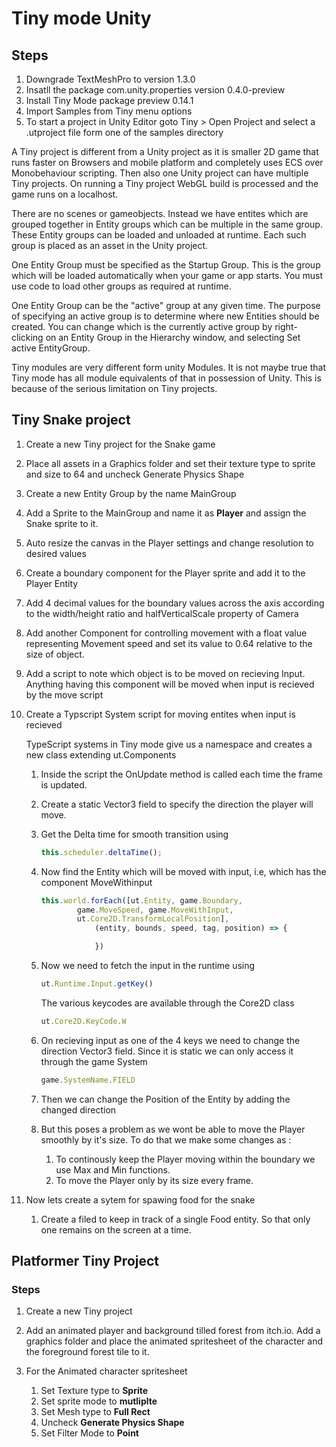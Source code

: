 # Tiny mode Unity
## Steps
1. Downgrade TextMeshPro to version 1.3.0
1. Insatll the package com.unity.properties version 0.4.0-preview
1. Install Tiny Mode package preview 0.14.1
1. Import Samples from Tiny menu options
1. To start a project in Unity Editor goto Tiny > Open Project and select a .utproject file form one of the samples directory

A Tiny project is different from  a Unity project as it is smaller 2D game that runs faster on Browsers and mobile platform and completely uses ECS over Monobehaviour scripting. Then also one Unity project can have multiple Tiny projects. On running a Tiny project WebGL build is processed and the game runs on a localhost. 

There are no scenes or gameobjects. Instead we have entites which are grouped together in Entity groups which can be multiple in the same group. These Entity groups can be loaded and unloaded at runtime. Each such group is placed as an asset in the Unity project.

One Entity Group must be specified as the Startup Group. This is the group which will be loaded automatically when your game or app starts. You must use code to load other groups as required at runtime. 

One Entity Group can be the "active" group at any given time. The purpose of specifying an active group is to determine where new Entities should be created. You can change which is the currently active group by right-clicking on an Entity Group in the Hierarchy window, and selecting Set active EntityGroup.


Tiny modules are very different form unity Modules. It is not maybe true that Tiny mode has all module equivalents of that in possession of Unity. This is because of the serious limitation on Tiny projects.

## Tiny Snake project
1. Create a new Tiny project for the Snake game
1. Place all assets in a Graphics folder and set their texture type to sprite and size to 64 and uncheck Generate Physics Shape
1. Create a new Entity Group by the name MainGroup
1. Add a Sprite to the MainGroup and name it as     **Player** and assign the Snake sprite to it.
1. Auto resize the canvas in the Player settings and change resolution to desired values
1. Create a boundary component for the Player sprite and add it to the Player Entity
1. Add 4 decimal values for the boundary values across the axis according to the width/height ratio and halfVerticalScale property of Camera
1. Add another Component for controlling movement with a float value representing Movement speed and set its value to 0.64 relative to the size of object.
1. Add a script to note which object is to be moved on recieving Input. Anything having this component will be moved when input is recieved by the move script
1. Create a Typscript System script for moving entites when input is recieved

    TypeScript systems in Tiny mode give us a namespace and creates a new class extending ut.Components

    1.    Inside the script the OnUpdate method is called each time the frame is updated. 
    1. Create a static Vector3 field to specify the direction the player will move.
    1. Get the Delta time for smooth transition using 
        ```ts
        this.scheduler.deltaTime();
        ```
    4. Now find the Entity which will be moved with input, i.e, which has the component MoveWithinput
        ```ts
        this.world.forEach([ut.Entity, game.Boundary,
                game.MoveSpeed, game.MoveWithInput,
                ut.Core2D.TransformLocalPosition],
                    (entity, bounds, speed, tag, position) => { 
    
                    })
        ```
    5. Now we need to fetch the input in the runtime using 
        ```ts
        ut.Runtime.Input.getKey()
        ```
        The various keycodes are available through the Core2D class
        ```ts
        ut.Core2D.KeyCode.W
        ```
    6. On recieving input as one of the 4 keys we need to change the direction Vector3 field. Since it is static we can only access it through the game System
        ```ts
        game.SystemName.FIELD
        ```
    7. Then we can change the Position of the Entity by adding the changed direction
    1. But this poses a problem as we wont be able to move the Player smoothly by it's size. To do that we make some changes as :

        1. To continously keep the Player moving within the boundary we use Max and Min functions.
        1. To move the Player only by its size every frame.


1. Now lets create a sytem for spawing food for the snake

    1. Create a filed to keep in track of a single Food entity. So that only one remains on the screen at a time.

## Platformer Tiny Project
### Steps
1. Create a new Tiny project 

2. Add an animated player and background tilled forest from itch.io. Add a graphics folder and place the animated spritesheet of the character and the foreground forest tile to it. 
1. For the Animated character spritesheet
    1. Set Texture type to **Sprite** 
    1. Set sprite mode to **mutliplte**
    1. Set Mesh type to **Full Rect**
    1. Uncheck **Generate Physics Shape**
    1. Set Filter Mode to **Point**


